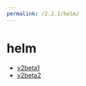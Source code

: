 ```yaml
---
permalink: /2.2.1/helm/
---
```


# helm



* [v2beta1](v2beta1/index.md)
* [v2beta2](v2beta2/index.md)